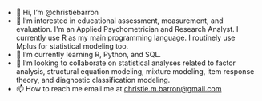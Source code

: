- 👋 Hi, I’m @christiebarron
- 👀 I’m interested in educational assessment, measurement, and evaluation. I'm an Applied Psychometrician and Research Analyst. I currently use R as my main programming language. I routinely use Mplus for statistical modeling too. 
- 🌱 I’m currently learning R, Python, and SQL. 
- 💞️ I’m looking to collaborate on statistical analyses related to factor analysis, structural equation modeling, mixture modeling, item response theory, and diagnostic classification modeling.
- 📫 How to reach me email me at christie.m.barron@gmail.com

<!---
christiebarron/christiebarron is a ✨ special ✨ repository because its `README.md` (this file) appears on your GitHub profile.
You can click the Preview link to take a look at your changes.
--->
